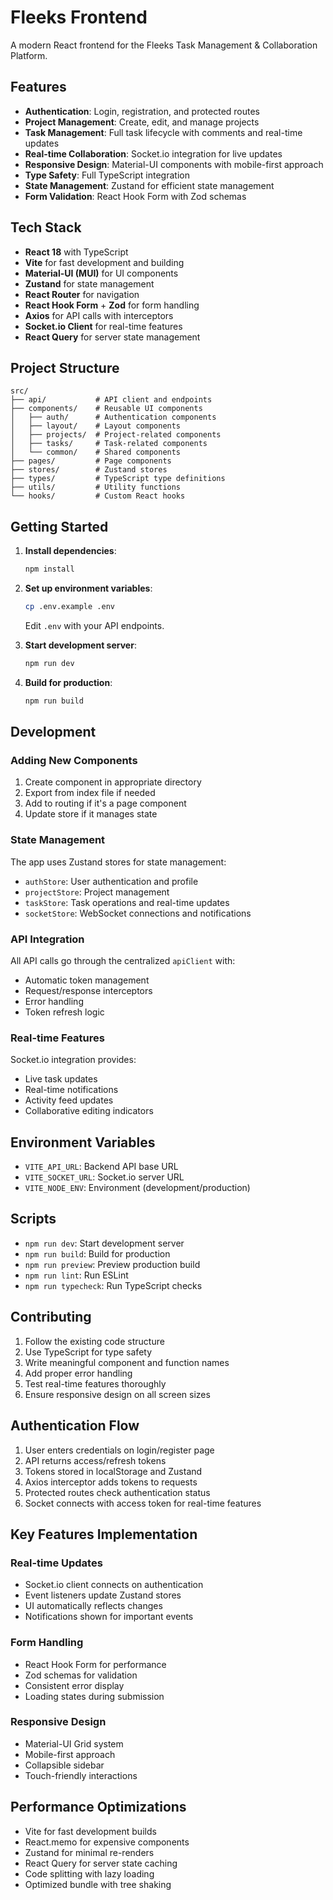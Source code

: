 # Fleeks Frontend

A modern React frontend for the Fleeks Task Management & Collaboration Platform.

## Features

- **Authentication**: Login, registration, and protected routes
- **Project Management**: Create, edit, and manage projects
- **Task Management**: Full task lifecycle with comments and real-time updates
- **Real-time Collaboration**: Socket.io integration for live updates
- **Responsive Design**: Material-UI components with mobile-first approach
- **Type Safety**: Full TypeScript integration
- **State Management**: Zustand for efficient state management
- **Form Validation**: React Hook Form with Zod schemas

## Tech Stack

- **React 18** with TypeScript
- **Vite** for fast development and building
- **Material-UI (MUI)** for UI components
- **Zustand** for state management
- **React Router** for navigation
- **React Hook Form** + **Zod** for form handling
- **Axios** for API calls with interceptors
- **Socket.io Client** for real-time features
- **React Query** for server state management

## Project Structure

```
src/
├── api/           # API client and endpoints
├── components/    # Reusable UI components
│   ├── auth/      # Authentication components
│   ├── layout/    # Layout components
│   ├── projects/  # Project-related components
│   ├── tasks/     # Task-related components
│   └── common/    # Shared components
├── pages/         # Page components
├── stores/        # Zustand stores
├── types/         # TypeScript type definitions
├── utils/         # Utility functions
└── hooks/         # Custom React hooks
```

## Getting Started

1. **Install dependencies**:
   ```bash
   npm install
   ```

2. **Set up environment variables**:
   ```bash
   cp .env.example .env
   ```
   Edit `.env` with your API endpoints.

3. **Start development server**:
   ```bash
   npm run dev
   ```

4. **Build for production**:
   ```bash
   npm run build
   ```

## Development

### Adding New Components

1. Create component in appropriate directory
2. Export from index file if needed
3. Add to routing if it's a page component
4. Update store if it manages state

### State Management

The app uses Zustand stores for state management:

- `authStore`: User authentication and profile
- `projectStore`: Project management
- `taskStore`: Task operations and real-time updates
- `socketStore`: WebSocket connections and notifications

### API Integration

All API calls go through the centralized `apiClient` with:

- Automatic token management
- Request/response interceptors
- Error handling
- Token refresh logic

### Real-time Features

Socket.io integration provides:

- Live task updates
- Real-time notifications
- Activity feed updates
- Collaborative editing indicators

## Environment Variables

- `VITE_API_URL`: Backend API base URL
- `VITE_SOCKET_URL`: Socket.io server URL
- `VITE_NODE_ENV`: Environment (development/production)

## Scripts

- `npm run dev`: Start development server
- `npm run build`: Build for production
- `npm run preview`: Preview production build
- `npm run lint`: Run ESLint
- `npm run typecheck`: Run TypeScript checks

## Contributing

1. Follow the existing code structure
2. Use TypeScript for type safety
3. Write meaningful component and function names
4. Add proper error handling
5. Test real-time features thoroughly
6. Ensure responsive design on all screen sizes

## Authentication Flow

1. User enters credentials on login/register page
2. API returns access/refresh tokens
3. Tokens stored in localStorage and Zustand
4. Axios interceptor adds tokens to requests
5. Protected routes check authentication status
6. Socket connects with access token for real-time features

## Key Features Implementation

### Real-time Updates
- Socket.io client connects on authentication
- Event listeners update Zustand stores
- UI automatically reflects changes
- Notifications shown for important events

### Form Handling
- React Hook Form for performance
- Zod schemas for validation
- Consistent error display
- Loading states during submission

### Responsive Design
- Material-UI Grid system
- Mobile-first approach
- Collapsible sidebar
- Touch-friendly interactions

## Performance Optimizations

- Vite for fast development builds
- React.memo for expensive components
- Zustand for minimal re-renders
- React Query for server state caching
- Code splitting with lazy loading
- Optimized bundle with tree shaking